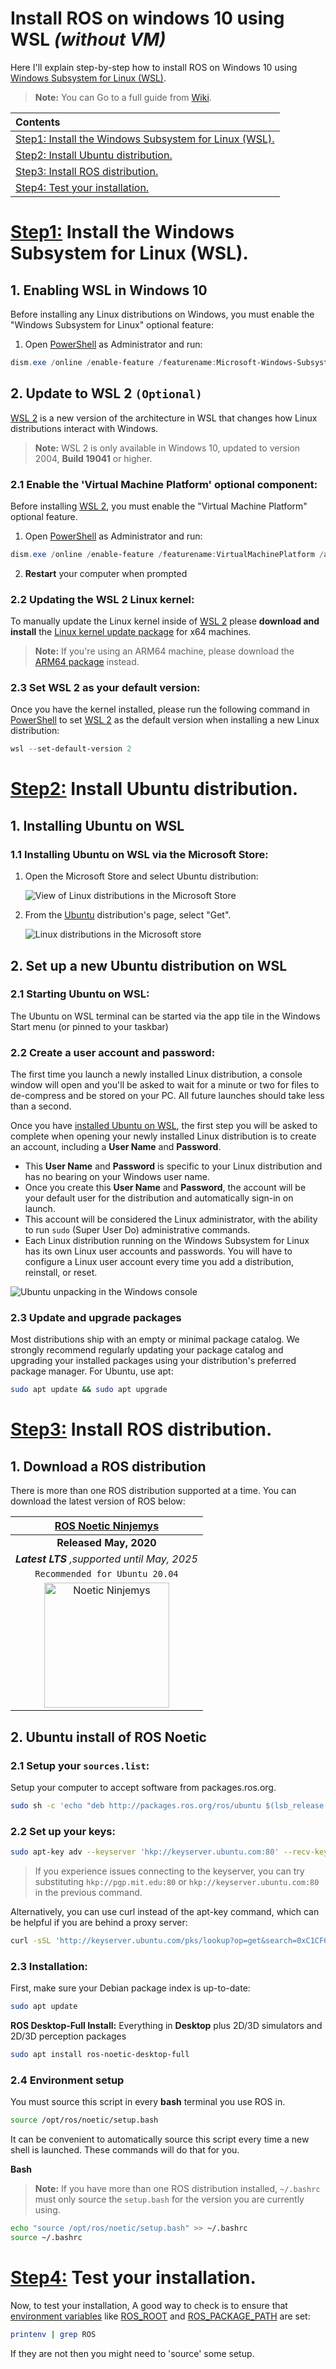 # Install ROS on windows 10 using WSL *(without VM)*

Here I'll explain step-by-step how to install ROS on Windows 10 using [Windows Subsystem for Linux (WSL)](https://github.com/MohanadSinan/Smart-Methods/wiki/What-is-the-Windows-Subsystem-for-Linux-(WSL)%3F).

> **Note:**  You can Go to a full guide from [Wiki](https://github.com/MohanadSinan/Smart-Methods/wiki/Install-ROS-on-windows-10-using-WSL-(Full-guide)).



| Contents                                                     |
| :----------------------------------------------------------- |
| [<u>Step1:</u> Install the Windows Subsystem for Linux (WSL).](#step1-install-the-windows-subsystem-for-linux-wsl) |
| [<u>Step2:</u> Install Ubuntu distribution.](#step2-install-ubuntu-distribution) |
| [<u>Step3:</u> Install ROS distribution.](#step3-install-ros-distribution) |
| [<u>Step4:</u> Test your installation.](#step4-test-your-installation) |




# <u>Step1:</u> Install the Windows Subsystem for Linux (WSL).

## 1. Enabling WSL in Windows 10

Before installing any Linux distributions on Windows, you must enable the "Windows Subsystem for Linux" optional feature:

1. Open [PowerShell](https://docs.microsoft.com/en-us/powershell/scripting/overview?view=powershell-6) as Administrator and run:

```powershell
dism.exe /online /enable-feature /featurename:Microsoft-Windows-Subsystem-Linux /all /norestart
```





## 2. Update to WSL 2 `(Optional)`

[WSL 2](https://github.com/MohanadSinan/Smart-Methods/wiki/What-is-the-Windows-Subsystem-for-Linux-(WSL)%3F#what-is-wsl-2) is a new version of the architecture in WSL that changes how Linux distributions interact with Windows.



> **Note:** WSL 2 is only available in Windows 10, updated to version 2004, **Build 19041** or higher.



### 2.1	Enable the 'Virtual Machine Platform' optional component:

Before installing [WSL 2](https://github.com/MohanadSinan/Smart-Methods/wiki/What-is-the-Windows-Subsystem-for-Linux-(WSL)%3F#what-is-wsl-2), you must enable the "Virtual Machine Platform" optional feature.

1. Open [PowerShell](https://docs.microsoft.com/en-us/powershell/scripting/overview?view=powershell-6) as Administrator and run:

```powershell
dism.exe /online /enable-feature /featurename:VirtualMachinePlatform /all /norestart
```

2. **Restart** your computer when prompted



### 2.2	Updating the WSL 2 Linux kernel:

To manually update the Linux kernel inside of [WSL 2](https://github.com/MohanadSinan/Smart-Methods/wiki/What-is-the-Windows-Subsystem-for-Linux-(WSL)%3F#what-is-wsl-2) please **download and install** the [Linux kernel update package](https://wslstorestorage.blob.core.windows.net/wslblob/wsl_update_x64.msi) for x64 machines.

> **Note:** If you're using an ARM64 machine, please download the [ARM64 package](https://wslstorestorage.blob.core.windows.net/wslblob/wsl_update_arm64.msi) instead.



### 2.3	Set WSL 2 as your default version:

Once you have the kernel installed, please run the following command in [PowerShell](https://docs.microsoft.com/en-us/powershell/scripting/overview?view=powershell-6) to set [WSL 2](https://github.com/MohanadSinan/Smart-Methods/wiki/What-is-the-Windows-Subsystem-for-Linux-(WSL)%3F#what-is-wsl-2) as the default version when installing a new Linux distribution:

```powershell
wsl --set-default-version 2
```





# <u>Step2:</u> Install Ubuntu distribution.

## 1. Installing Ubuntu on WSL

### 1.1	Installing Ubuntu on WSL via the Microsoft Store:

1. Open the Microsoft Store and select Ubuntu distribution:

   ![View of Linux distributions in the Microsoft Store](https://docs.microsoft.com/en-us/windows/wsl/media/store.png)

2. From the [Ubuntu](https://www.microsoft.com/en-us/p/ubuntu/9nblggh4msv6) distribution's page, select "Get".

   ![Linux distributions in the Microsoft store](https://docs.microsoft.com/en-us/windows/wsl/media/ubuntustore.png)





## 2. Set up a new Ubuntu distribution on WSL

### 2.1	Starting Ubuntu on WSL:

The Ubuntu on WSL terminal can be started via the app tile in the Windows Start menu (or pinned to your taskbar)

### 2.2	Create a user account and password:

The first time you launch a newly installed Linux distribution, a console window will open and you'll be asked to wait for a minute or two for files to de-compress and be stored on your PC. All future launches should take less than a second.

Once you have [installed Ubuntu on WSL](#1-installing-ubuntu-on-wsl), the first step you will be asked to complete when opening your newly installed Linux distribution is to create an account, including a **User Name** and **Password**.

- This **User Name** and **Password** is specific to your Linux distribution and has no bearing on your Windows user name.
- Once you create this **User Name** and **Password**, the account will be your default user for the distribution and automatically sign-in on launch.
- This account will be considered the Linux administrator, with the ability to run `sudo` (Super User Do) administrative commands.
- Each Linux distribution running on the Windows Subsystem for Linux has its own Linux user accounts and passwords. You will have to configure a Linux user account every time you add a distribution, reinstall, or reset.

![Ubuntu unpacking in the Windows console](https://docs.microsoft.com/en-us/windows/wsl/media/ubuntuinstall.png)





### 2.3	Update and upgrade packages

Most distributions ship with an empty or minimal package catalog. We strongly recommend regularly updating your package catalog and upgrading your installed packages using your distribution's preferred package manager. For Ubuntu, use apt:

```bash
sudo apt update && sudo apt upgrade
```





# <u>Step3:</u> Install ROS distribution.

## 1. Download a ROS distribution

There is more than one ROS distribution supported at a time. You can download the latest version of ROS below:

| [ROS Noetic Ninjemys](http://wiki.ros.org/noetic/Installation) |
| :----------------------------------------------------------: |
|                    **Released May, 2020**                    |
|        ***Latest LTS*** *,supported until May, 2025*         |
|                `Recommended for Ubuntu 20.04`                |
| <img src="https://raw.githubusercontent.com/ros-infrastructure/artwork/master/distributions/noetic.png" alt="Noetic Ninjemys" height="200"/> |



## 2. Ubuntu install of ROS Noetic

### 2.1	Setup your `sources.list`:

Setup your computer to accept software from packages.ros.org.

```bash
sudo sh -c 'echo "deb http://packages.ros.org/ros/ubuntu $(lsb_release -sc) main" > /etc/apt/sources.list.d/ros-latest.list'
```

### 2.2	Set up your keys:

```bash
sudo apt-key adv --keyserver 'hkp://keyserver.ubuntu.com:80' --recv-key C1CF6E31E6BADE8868B172B4F42ED6FBAB17C654
```

> If you experience issues connecting to the keyserver, you can try substituting `hkp://pgp.mit.edu:80` or `hkp://keyserver.ubuntu.com:80` in the previous command.

Alternatively, you can use curl instead of the apt-key command, which can be helpful if you are behind a proxy server:

```bash
curl -sSL 'http://keyserver.ubuntu.com/pks/lookup?op=get&search=0xC1CF6E31E6BADE8868B172B4F42ED6FBAB17C654' | sudo apt-key add -
```



### 2.3	Installation:

First, make sure your Debian package index is up-to-date:

```bash
sudo apt update
```



**ROS Desktop-Full Install:**  Everything in **Desktop** plus 2D/3D simulators and 2D/3D perception packages

```bash
sudo apt install ros-noetic-desktop-full
```



### 2.4	Environment setup

You must source this script in every **bash** terminal you use ROS in.

```bash
source /opt/ros/noetic/setup.bash
```

It can be convenient to automatically source this script every time a new shell is launched. These commands will do that for you.

**Bash**

> **Note:** If you have more than one ROS distribution installed, `~/.bashrc` must only source the `setup.bash` for the version you are currently using.

```bash
echo "source /opt/ros/noetic/setup.bash" >> ~/.bashrc
source ~/.bashrc
```



# <u>Step4:</u> Test your installation.

Now, to test your installation, A good way to check is to ensure that [environment variables](http://wiki.ros.org/ROS/EnvironmentVariables) like [ROS_ROOT](http://wiki.ros.org/ROS/EnvironmentVariables#ROS_ROOT) and [ROS_PACKAGE_PATH](http://wiki.ros.org/ROS/EnvironmentVariables#ROS_PACKAGE_PATH) are set:

```bash
printenv | grep ROS
```

If they are not then you might need to 'source' some setup.

